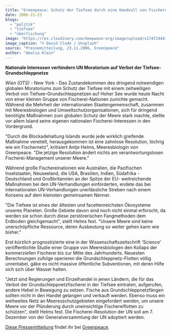 ```yaml
---
title: "Greenpeace: Schutz der Tiefsee durch eine Handvoll von Fischerei-Nationen vereitelt"
date: 2006-11-23
blogs: 
  - "politik"
  - "tiefsee"
  - "überfischung"
image: "https://res.cloudinary.com/deepwave-org/image/upload/v1747244414/deepwave.org/david_clode_trawler_schleppnetz_grundschleppnetz_boot.jpg"
image_caption: "© David Clode / Unsplash"
source: "Pressemitteilung, 23.11.2006, Greenpeace"
author: "Amalia Klein"
---
```


**Nationale Interessen verhindern UN Moratorium auf Verbot der Tiefsee-Grundschleppnetze**

_Wien (OTS)_ - New York - Das Zustandekommen des dringend notwendigen globalen Moratoriums zum Schutz der Tiefsee mit einem zeitweiligen Verbot von Tiefsee-Grundschleppnetzen auf Hoher See wurde heute Nacht von einer kleinen Gruppe von Fischerei-Nationen zunichte gemacht. Während die Mehrheit der internationalen Staatengemeinschaft, zusammen mit Meeresbiologen und Umweltschutzorganisationen, sich für dringend benötigte Maßnahmen zum globalen Schutz der Meere stark machte, stellte vor allem Island seine eigenen nationalen Fischerei-Interessen in den Vordergrund.

"Durch die Blockadehaltung Islands wurde jede wirklich greifende Maßnahme vereitelt, herausgekommen ist eine zahnlose Resolution, löchrig wie ein Fischernetz", kritisiert Antje Helms, Meeresbiologin von Greenpeace. "Die jetzige Resolution ändert nichts am verantwortungslosen Fischerei-Management unserer Meere."

Während große Fischereinationen wie Australien, die Pazifischen Inselstaaten, Neuseeland, die USA, Brasilien, Indien, Südafrika -Deutschland und Großbritannien an der Spitze der EU- weitreichende Maßnahmen bei den UN-Verhandlungen einforderten, endete das bei internationalen UN-Verhandlungen unerlässliche Streben nach einem Konsens auf dem kleinsten gemeinsamen Nenner.

"Die Tiefsee ist eines der ältesten und facettenreichsten Ökosysteme unseres Planeten. Große Gebiete davon sind noch nicht einmal erforscht, da werden sie schon durch diese zerstörerischen Fangmethoden dem Erdboden gleichgemacht", stellt Helms fest. "Unsere Meere sind keine unerschöpfliche Ressource, deren Ausbeutung so weiter gehen kann wie bisher."

Erst kürzlich prognostizierte eine in der Wissenschaftszeitschrift 'Science' veröffentlichte Studie einer Gruppe von Meeresbiologen den Kollaps der kommerziellen Fischerei bis zur Mitte des Jahrhunderts. Neuesten Berechnungen zufolge operieren die Grundschleppnetz-Flotten völlig unrentabel, gäbe es nicht massive öffentliche Subventionen, mit deren Hilfe sich sich über Wasser halten.

"Jetzt sind Regierungen und Einzelhandel in jenen Ländern, die für das Verbot der Grundschleppnetzfischerei in der Tiefsee eintraten, aufgerufen, andere Hebel in Bewegung zu setzen. Fische aus Grundschleppnetzfängen sollten nicht in den Handel gelangen und verkauft werden. Ebenso muss ein weltweites Netz an Meeresschutzgebieten eingefordert werden, um unsere Meere vor der Plünderung durch uneinsichtige Fischereiflotten zu schützen", stellt Helms fest. Die Fischerei-Resolution der UN soll am 7. Dezember von der Generalversammlung der UN adoptiert werden.

[Diese Pressemitteilung](https://www.ots.at/presseaussendung/OTS_20061123_OTS0117/greenpeace-schutz-der-tiefsee-durch-eine-handvoll-von-fischerei-nationen-vereitelt) findet ihr bei [Greenpeace](https://www.greenpeace.de/).
